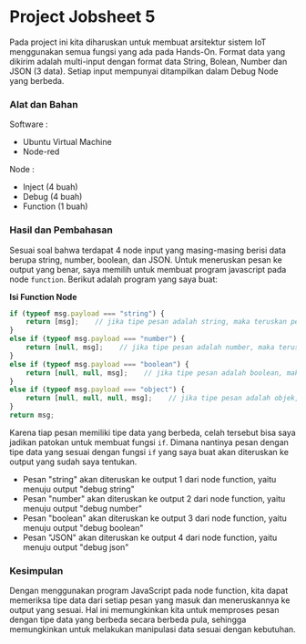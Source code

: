 # Project Jobsheet 5
Pada project ini kita diharuskan untuk membuat arsitektur sistem IoT menggunakan semua fungsi yang ada pada Hands-On. Format data yang dikirim adalah multi-input dengan format data String, Bolean, Number dan JSON (3 data). Setiap input mempunyai ditampilkan dalam Debug Node yang berbeda.

### Alat dan Bahan

Software :

- Ubuntu Virtual Machine
- Node-red

Node :
- Inject (4 buah)
- Debug (4 buah)
- Function (1 buah)

### Hasil dan Pembahasan

Sesuai soal bahwa terdapat 4 node input yang masing-masing berisi data berupa string, number, boolean, dan JSON. Untuk meneruskan pesan ke output yang benar, saya memilih untuk membuat program javascript pada node `function`. Berikut adalah program yang saya buat:

**Isi Function Node**
```js
if (typeof msg.payload === "string") { 
    return [msg];    // jika tipe pesan adalah string, maka teruskan pesan ke output pertama
}
else if (typeof msg.payload === "number") {
    return [null, msg];    // jika tipe pesan adalah number, maka teruskan pesan ke output kedua
}
else if (typeof msg.payload === "boolean") {
    return [null, null, msg];    // jika tipe pesan adalah boolean, maka teruskan pesan ke output ketiga
}
else if (typeof msg.payload === "object") {
    return [null, null, null, msg];    // jika tipe pesan adalah objek, maka teruskan pesan ke output keempat
}
return msg;
```

Karena tiap pesan memiliki tipe data yang berbeda, celah tersebut bisa saya jadikan patokan untuk membuat fungsi `if`. Dimana nantinya pesan dengan tipe data yang sesuai dengan fungsi `if` yang saya buat akan diteruskan ke output yang sudah saya tentukan.
- Pesan "string" akan diteruskan ke output 1 dari node function, yaitu menuju output "debug string"
- Pesan "number" akan diteruskan ke output 2 dari node function, yaitu menuju output "debug number"
- Pesan "boolean" akan diteruskan ke output 3 dari node function, yaitu menuju output "debug boolean"
- Pesan "JSON" akan diteruskan ke output 4 dari node function, yaitu menuju output "debug json"

### Kesimpulan
Dengan menggunakan program JavaScript pada node function, kita dapat memeriksa tipe data dari setiap pesan yang masuk dan meneruskannya ke output yang sesuai. Hal ini memungkinkan kita untuk memproses pesan dengan tipe data yang berbeda secara berbeda pula, sehingga memungkinkan untuk melakukan manipulasi data sesuai dengan kebutuhan.
